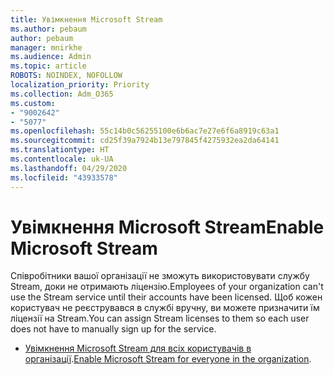 ```yaml
---
title: Увімкнення Microsoft Stream
ms.author: pebaum
author: pebaum
manager: mnirkhe
ms.audience: Admin
ms.topic: article
ROBOTS: NOINDEX, NOFOLLOW
localization_priority: Priority
ms.collection: Adm_O365
ms.custom:
- "9002642"
- "5077"
ms.openlocfilehash: 55c14b0c56255100e6b6ac7e27e6f6a8919c63a1
ms.sourcegitcommit: cd25f39a7924b13e797845f4275932ea2da64141
ms.translationtype: HT
ms.contentlocale: uk-UA
ms.lasthandoff: 04/29/2020
ms.locfileid: "43933578"
---
```

# <a name="enable-microsoft-stream"></a><span data-ttu-id="76b9d-102">Увімкнення Microsoft Stream</span><span class="sxs-lookup"><span data-stu-id="76b9d-102">Enable Microsoft Stream</span></span>

<span data-ttu-id="76b9d-103">Співробітники вашої організації не зможуть використовувати службу Stream, доки не отримають ліцензію.</span><span class="sxs-lookup"><span data-stu-id="76b9d-103">Employees of your organization can't use the Stream service until their accounts have been licensed.</span></span> <span data-ttu-id="76b9d-104">Щоб кожен користувач не реєструвався в службі вручну, ви можете призначити їм ліцензії на Stream.</span><span class="sxs-lookup"><span data-stu-id="76b9d-104">You can assign Stream licenses to them so each user does not have to manually sign up for the service.</span></span>

- <span data-ttu-id="76b9d-105">[Увімкнення Microsoft Stream для всіх користувачів в організації](https://docs.microsoft.com/stream/assign-user-licenses).</span><span class="sxs-lookup"><span data-stu-id="76b9d-105">[Enable Microsoft Stream for everyone in the organization](https://docs.microsoft.com/stream/assign-user-licenses).</span></span>
